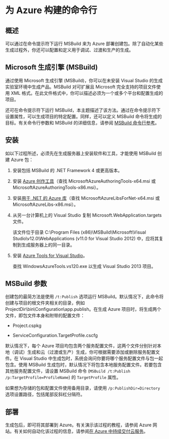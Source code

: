 <properties
   pageTitle="为 Azure 构建的命令行 | Azure"
   description="为 Azure 构建的命令行"
   services="visual-studio-online"
   documentationCenter="na"
   authors="TomArcher"
   manager="douge"
   editor="" />

<tags
    ms.assetid="94b35d0d-0d35-48b6-b48b-3641377867fd"
    ms.service="multiple"
    ms.devlang="multiple"
    ms.topic="article"
    ms.tgt_pltfrm="na"
    ms.workload="na"
    ms.date="11/11/2016"
    wacn.date="02/04/2017"
    ms.author="tarcher" />

# 为 Azure 构建的命令行

## 概述

可以通过在命令提示符下运行 MSBuild 来为 Azure 部署创建包。除了自动化某些生成过程外，你还可以配置和定义用于调试、过渡和生产的生成。


## Microsoft 生成引擎 (MSBuild)

通过使用 Microsoft 生成引擎 (MSBuild)，你可以在未安装 Visual Studio 的生成实验室环境中生成产品。MSBuild 对可扩展且 Microsoft 完全支持的项目文件使用 XML 格式。在此文件格式中，你可以描述必须为一个或多个平台和配置生成的项目。

还可在命令提示符下运行 MSBuild，本主题描述了该方法。通过在命令提示符下设置属性，可以生成项目的特定配置。同样，还可以定义 MSBuild 命令将生成的目标。有关命令行参数和 MSBuild 的详细信息，请参阅 [MSBuild 命令行参考](https://msdn.microsoft.com/zh-cn/library/ms164311.aspx)。

## 安装

如以下过程所述，必须先在生成服务器上安装软件和工具，才能使用 MSBuild 创建 Azure 包：

1. 安装包括 MSBuild 的 .NET Framework 4 或更高版本。

1. 安装 [Azure 创作工具](/downloads)（查找 MicrosoftAzureAuthoringTools-x64.msi 或 MicrosoftAzureAuthoringTools-x86.msi）。

1. 安装[用于 .NET 的 Azure 库](/downloads)（查找 MicrosoftAzureLibsForNet-x64.msi 或 MicrosoftAzureLibs-x86.msi）。

1. 从另一台计算机上的 Visual Studio 复制 Microsoft.WebApplication.targets 文件。

    该文件位于目录 C:\\Program Files (x86)\\MSBuild\\Microsoft\\Visual Studio\\v12.0\\WebApplications (v11.0 for Visual Studio 2012) 中，应将其复制到生成服务器上的同一目录。

1. 安装 [Azure Tools for Visual Studio](http://go.microsoft.com/fwlink/?LinkId=394616)。

    查找 WindowsAzureTools.vs120.exe 以生成 Visual Studio 2013 项目。

## MSBuild 参数

创建包的最简方法是使用 `/t:Publish` 选项运行 MSBuild。默认情况下，此命令将创建与项目的根文件夹相关的目录，例如 ProjectDir\\bin\\Configuration\\app.publish。在生成 Azure 项目时，将生成两个文件，即包文件本身和附带的配置文件：

- Project.cspkg

- ServiceConfiguration.TargetProfile.cscfg

默认情况下，每个 Azure 项目均包含两个服务配置文件，这两个文件分别针对本地（调试）生成和云（过渡或生产）生成，你可根据需要添加或删除服务配置文件。在 Visual Studio 中生成包时，系统会询问你要将哪个服务配置文件与包一起包含。使用 MSBuild 生成包时，默认情况下将包含本地服务配置文件。若要包含其他服务配置文件，请设置 MSBuild 命令 (`MSBuild /t:Publish /p:TargetProfile=ProfileName`) 的 `TargetProfile` 属性。

如果想为存储的包和配置文件使用备用目录，请使用 `/p:PublishDir=Directory` 选项设置路径，包括尾部反斜杠分隔符。

## 部署

生成包后，即可将其部署到 Azure。有关演示该过程的教程，请参阅 Azure 网站。有关如何自动化该过程的信息，请参阅[在 Azure 中持续交付云服务](/documentation/articles/cloud-services-dotnet-continuous-delivery/)。

<!---HONumber=Mooncake_0516_2016-->